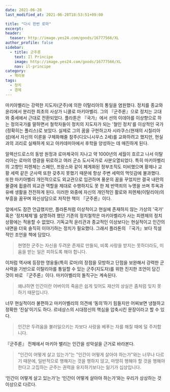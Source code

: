 ```yaml
---
date: 2021-06-28
last_modified_at: 2021-06-28T18:53:51+09:00

title: "다시 한번 로마"
excerpt:
header:
  teaser: http://image.yes24.com/goods/16777566/XL
author_profile: false
sidebar:
  - title: 군주론
    text: Il Principe
    image: http://image.yes24.com/goods/16777566/XL
    nav: il-principe
category:
  - 책리뷰
tags:
  - 정치
  - 경제
---
```

마키아벨리는 강력한 지도자(군주)에 의한 이탈리아의 통일을 염원했다. 정치를 종교와 윤리에서 분리한 최초의 사상가 니콜로 마키아벨리. 그의 『군주론』으로 정치는 고대와 중세에서 근대로 전환되었다. 플라톤은 『국가』에서 선의 이데아를 이상향으로 하는 정의국가를 말하면서 철학자들이 정치의 지도자가 되는 '철인 정치'를 이상적인 국가(정확히는 폴리스)로 보았다. 실제로 그의 꿈을 구현하고자 시라쿠스(현재의 시칠리아섬)에서 자신의 이론을 구체화해줄 참주(디오니시우스 2세)를 교화하려고 했지만, 현실과의 괴리로 실패하게 되고 아카데미아에서 후학을 양성하는 데 매진하게 된다. 

알렉산드로스의 동방 원정과 로마제국이 지나고 약 1000년의 세월이 흐르고 나서 이탈리아는 로마의 영광을 뒤로하고 여러 군소 도시국가로 사분오열되었다. 특히 마키아벨리의 고향인 피렌체는 스페인, 프랑스와 같이 체계화된 정부조직도 미비했으며 황제나 교황 세력 같은 군사력 또한 갖추지 못했기 때문에 항상 주변 세력의 먹잇감에 불과했다. 또한 마키아벨리 개인적으로도 외교관으로 임관하며 풍운의 꿈을 꾸었지만 결국 내란의 물결에 휩쓸려 외교관 역할을 제대로 수행하지도 못 한 체 반역죄의 누명을 쓰며 투옥과 유배 생활을 전전하게 된다. 이러한 와중에 자신의 개인적인 활로와 피렌체(이탈리아)의 부흥을 꿈꾸며 와신상담으로 저작한 책이 『군주론』이다. 

앞에서도 잠깐 언급했지만, 플라톤처럼 이상적이고 현실에 존재하지 않는 가상의 '국가' 혹은 '정치체제'를 설명하려 했던 기존의 정치철학은 마키아벨리가 사는 피렌체의 정치 상황에는 적용할 수 없었다. 기독교적 윤리관과 종교적인 이상보다는 현실적이고 인간의 내면을 더욱 솔직히 이야기하는 정치가 필요했다. 그래서 플라톤의 『국가』보다 직설적인 조언을 책에 담았다.   
  
> 현명한 군주는 자신을 두려운 존재로 만들되, 비록 사랑을 받지는 못하더라도, 미움을 받는 일은 피하도록 해야 합니다.

이처럼 역사에 등장한 영웅들(특히 로마)의 장점을 모방하고 단점을 보완해서 강력한 군사력을 기반으로 이탈리아를 통일할 수 있는 군주(지도자)를 위한 진지한 조언이 담긴 것이 바로 『군주론』이다. 마키아벨리의 돌직구는 계속된다.
  
> 왜냐하면 인간이란 어버이의 죽음은 쉽게 잊어도 재산의 상실은 좀처럼 잊지 못하기 때문입니다. 

너무 현실적이라 불편하고 마키아벨리의 의견에 ‘동의’하기 힘들지만 어찌보면 냉철하고 정확한 ‘진실’이기도 하다. 르네상스의 시대정신의 핵심을 압축시킨 문장이라고 할 수 있다.  

> 인간은 두려움을 불러일으키는 자보다 사랑을 베푸는 자를 해칠 때에 덜 주저합니다.  
  
『군주론』 전체에서 마키아 밸리는 인간을 성악설을 근거로 바라본다. 

>"인간이 어떻게 살고 있는가"는 "인간이 어떻게 살아야 하는가"와는 너무나 다르기 때문에, 일반적으로 행해지는 것을 행하지 않고, 마땅히 행해야 할 것을 행해야 한다고 고집하는 군주는 권력을 유지하기보다는 잃기가 십상입니다.  
  
‘인간이 어떻게 살고 있는가’는 ‘인간이 어떻게 살아야 하는가’와는 우리가 상상하는 것 이상으로 다르다.